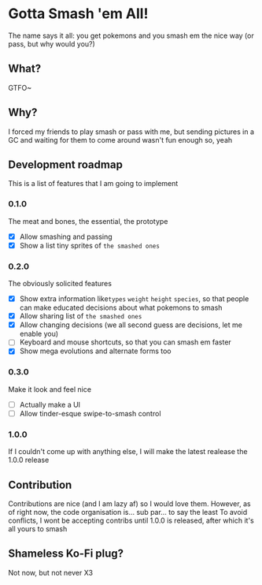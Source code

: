 # Gotta Smash 'em All!
The name says it all: you get pokemons and you smash em the nice way (or pass, but why would you?)

## What?
GTFO~

## Why?
I forced my friends to play smash or pass with me, but sending pictures in a GC and waiting for them to come around wasn't fun enough so, yeah

## Development roadmap
This is a list of features that I am going to implement

### 0.1.0
The meat and bones, the essential, the prototype
- [X] Allow smashing and passing
- [X] Show a list tiny sprites of `the smashed ones`

### 0.2.0
The obviously solicited features
- [X] Show extra information like`types` `weight` `height` `species`, so that people can make educated decisions about what pokemons to smash
- [X] Allow sharing list of `the smashed ones`
- [X] Allow changing decisions (we all second guess are decisions, let me enable you)
- [ ] Keyboard and mouse shortcuts, so that you can smash em faster
- [X] Show mega evolutions and alternate forms too

### 0.3.0
Make it look and feel nice
- [ ] Actually make a UI
- [ ] Allow tinder-esque swipe-to-smash control

### 1.0.0
If I couldn't come up with anything else, I will make the latest realease the 1.0.0 release

## Contribution
Contributions are nice (and I am lazy af) so I would love them. However, as of right now, the code organisation is... sub par... to say the least
To avoid conflicts, I wont be accepting contribs until 1.0.0 is released, after which it's all yours to smash

## Shameless Ko-Fi plug?
Not now, but not never X3
